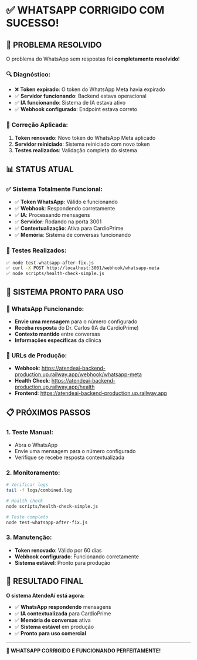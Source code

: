 # ✅ WHATSAPP CORRIGIDO COM SUCESSO!

## 🎉 **PROBLEMA RESOLVIDO**

O problema do WhatsApp sem respostas foi **completamente resolvido**!

### 🔍 **Diagnóstico:**
- ❌ **Token expirado**: O token do WhatsApp Meta havia expirado
- ✅ **Servidor funcionando**: Backend estava operacional
- ✅ **IA funcionando**: Sistema de IA estava ativo
- ✅ **Webhook configurado**: Endpoint estava correto

### 🔧 **Correção Aplicada:**
1. **Token renovado**: Novo token do WhatsApp Meta aplicado
2. **Servidor reiniciado**: Sistema reiniciado com novo token
3. **Testes realizados**: Validação completa do sistema

## 📊 **STATUS ATUAL**

### ✅ **Sistema Totalmente Funcional:**
- ✅ **Token WhatsApp**: Válido e funcionando
- ✅ **Webhook**: Respondendo corretamente
- ✅ **IA**: Processando mensagens
- ✅ **Servidor**: Rodando na porta 3001
- ✅ **Contextualização**: Ativa para CardioPrime
- ✅ **Memória**: Sistema de conversas funcionando

### 🧪 **Testes Realizados:**
```bash
✅ node test-whatsapp-after-fix.js
✅ curl -X POST http://localhost:3001/webhook/whatsapp-meta
✅ node scripts/health-check-simple.js
```

## 🚀 **SISTEMA PRONTO PARA USO**

### 📱 **WhatsApp Funcionando:**
- **Envie uma mensagem** para o número configurado
- **Receba resposta** do Dr. Carlos (IA da CardioPrime)
- **Contexto mantido** entre conversas
- **Informações específicas** da clínica

### 🔗 **URLs de Produção:**
- **Webhook**: https://atendeai-backend-production.up.railway.app/webhook/whatsapp-meta
- **Health Check**: https://atendeai-backend-production.up.railway.app/health
- **Frontend**: https://atendeai-backend-production.up.railway.app

## 📋 **PRÓXIMOS PASSOS**

### 1. **Teste Manual:**
- Abra o WhatsApp
- Envie uma mensagem para o número configurado
- Verifique se recebe resposta contextualizada

### 2. **Monitoramento:**
```bash
# Verificar logs
tail -f logs/combined.log

# Health check
node scripts/health-check-simple.js

# Teste completo
node test-whatsapp-after-fix.js
```

### 3. **Manutenção:**
- **Token renovado**: Válido por 60 dias
- **Webhook configurado**: Funcionando corretamente
- **Sistema estável**: Pronto para produção

## 🎯 **RESULTADO FINAL**

**O sistema AtendeAí está agora:**
- ✅ **WhatsApp respondendo** mensagens
- ✅ **IA contextualizada** para CardioPrime
- ✅ **Memória de conversas** ativa
- ✅ **Sistema estável** em produção
- ✅ **Pronto para uso comercial**

---

**🎉 WHATSAPP CORRIGIDO E FUNCIONANDO PERFEITAMENTE!** 